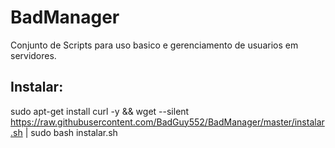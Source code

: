 # BadManager
Conjunto de Scripts para uso basico e gerenciamento de usuarios em servidores.

## Instalar:

sudo apt-get install curl -y && wget --silent https://raw.githubusercontent.com/BadGuy552/BadManager/master/instalar.sh | sudo bash instalar.sh
